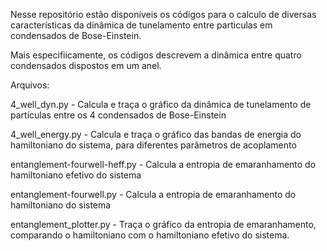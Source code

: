 Nesse repositório estão disponíveis os códigos para o calculo de diversas características da dinâmica de tunelamento entre particulas em condensados de Bose-Einstein. 

Mais especifiicamente, os códigos descrevem a dinâmica entre quatro condensados dispostos em um anel. 

Arquivos:

4_well_dyn.py - Calcula e traça o gráfico da dinâmica de tunelamento de partículas entre os 4 condensados de Bose-Einstein

4_well_energy.py - Calcula e traça o gráfico das bandas de energia do hamiltoniano do sistema, para diferentes parâmetros de acoplamento

entanglement-fourwell-heff.py  - Calcula a entropia de emaranhamento do hamiltoniano efetivo do sistema

entanglement-fourwell.py  -  Calcula a entropia de emaranhamento do hamiltoniano do sistema

entanglement_plotter.py   -  Traça o gráfico da entropia de emaranhamento, comparando o hamiltoniano com o hamiltoniano efetivo do sistema. 
